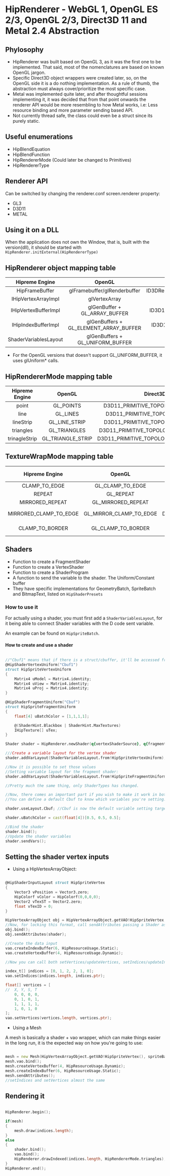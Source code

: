 # HipRenderer - WebGL 1, OpenGL ES 2/3, OpenGL 2/3, Direct3D 11 and Metal 2.4 Abstraction

## Phylosophy

* HipRenderer was built based on OpenGL 3, as it was the first one to be implemented. That said, most of the nomenclatures are based on known OpenGL jargon.
* Specific Direct3D object wrappers were created later, so, on the OpenGL side it is a do nothing implementation. As a rule of thumb, the abstraction must always cover/prioritize the most specific case.
* Metal was implemented quite later, and after thoughtful sessions implementing it, it was decided that from that point onwards the renderer API would be more resembling to how Metal works, i.e: Less resource binding and more parameter sending based API.
* Not currently thread safe, the class could even be a struct since its purely static.

## Useful enumerations

* HipBlendEquation
* HipBlendFunction
* HipRendererMode (Could later be changed to Primitives)
* HipRendererType

## Renderer API

Can be switched by changing the renderer.conf screen.renderer property:

* GL3
* D3D11
* METAL

## Using it on a DLL

When the application does not own the Window, that is, built with the version(dll), it should be started with `HipRenderer.initExternal(HipRendererType)`

## HipRenderer object mapping table

|     Hipreme Engine    |                   OpenGL                  |                   Direct3D                   |        Metal        |
| :-------------------: | :---------------------------------------: | :------------------------------------------: | :-----------------: |
|     HipFrameBuffer    |        glFramebuffer/glRenderbuffer       |  ID3DRenderTargetView/ID3DShaderResourceView |         None        |
|  IHipVertexArrayImpl  |               glVertexArray               |               ID3D11InputLayout              | MTLVertexDescriptor |
|  IHipVertexBufferImpl |      glGenBuffer + GL\_ARRAY\_BUFFER      |  ID3D11Buffer + D3D11\_BIND\_VERTEX\_BUFFER  |      MTLBuffer      |
|  IHipIndexBufferImpl  | glGenBuffers + GL\_ELEMENT\_ARRAY\_BUFFER |   ID3D11Buffer + D3D11\_BIND\_INDEX\_BUFFER  |      MTLBuffer      |
| ShaderVariablesLayout |     glGenBuffers + GL\_UNIFORM\_BUFFER    | ID3D11Buffer + D3D11\_BIND\_CONSTANT\_BUFFER |      MTLBuffer      |

* For the OpenGL versions that doesn't support GL\_UNIFORM\_BUFFER, it uses glUniform\* calls.

## HipRendererMode mapping table

|  Hipreme Engine |        OpenGL       |                  Direct3D                 |              Metal             |
| :-------------: | :-----------------: | :---------------------------------------: | :----------------------------: |
|      point      |      GL\_POINTS     |   D3D11\_PRIMITIVE\_TOPOLOGY\_POINTLIST   |     MTLPrimitiveType.Point     |
|       line      |      GL\_LINES      |    D3D11\_PRIMITIVE\_TOPOLOGY\_LINELIST   |      MTLPrimitiveType.Line     |
|   lineStrip   |   GL\_LINE\_STRIP   |   D3D11\_PRIMITIVE\_TOPOLOGY\_LINESTRIP   |   MTLPrimitiveType.LineStrip   |
|    triangles    |    GL\_TRIANGLES    |  D3D11\_PRIMITIVE\_TOPOLOGY\_TRIANGLELIST |    MTLPrimitiveType.Triangle   |
| trinagleStrip | GL\_TRIANGLE\_STRIP | D3D11\_PRIMITIVE\_TOPOLOGY\_TRIANGLESTRIP | MTLPrimitiveType.TriangleStrip |

## TextureWrapMode mapping table

|       Hipreme Engine      |            OpenGL           |                Direct3D               |                   Metal                  |   Additional info   |
| :-----------------------: | :-------------------------: | :-----------------------------------: | :--------------------------------------: | :-----------------: |
|      CLAMP\_TO\_EDGE      |     GL\_CLAMP\_TO\_EDGE     |     D3D11\_TEXTURE\_ADDRESS\_CLAMP    |     MTLSamplerAddressMode.ClampToEdge    |         None        |
|           REPEAT          |          GL\_REPEAT         |     D3D11\_TEXTURE\_ADDRESS\_WRAP     |       MTLSamplerAddressMode.Repeat       |         None        |
|      MIRRORED\_REPEAT     |     GL\_MIRRORED\_REPEAT    |    D3D11\_TEXTURE\_ADDRESS\_MIRROR    |    MTLSamplerAddressMode.MirrorRepeat    |         None        |
| MIRRORED\_CLAMP\_TO\_EDGE | GL\_MIRROR\_CLAMP\_TO\_EDGE | D3D11\_TEXTURE\_ADDRESS\_MIRROR\_ONCE |     MTLSamplerAddressMode.ClampToEdge    | Unsupported on GLES |
|     CLAMP\_TO\_BORDER     |    GL\_CLAMP\_TO\_BORDER    |    D3D11\_TEXTURE\_ADDRESS\_BORDER    | MTLSamplerAddressMode.ClampToBorderColor | Unsupported on GLES |

## Shaders

* Function to create a FragmentShader
* Function to create a VertexShader
* Function to create a ShaderProgram
* A function to send the variable to the shader. The Uniform/Constant buffer
* They have specific implementations for GeometryBatch, SpriteBatch and BitmapText, listed on `HipShaderPresets`

### How to use it

For actually using a shader, you must first add a `ShaderVariablesLayout`, for it being able to connect Shader variables with the D code sent variable.

An example can be found on `HipSpriteBatch`.

#### How to create and use a shader

```d

//"Cbuf1" means that if there is a struct/cbuffer, it'll be accessed from that name
@HipShaderVertexUniform("Cbuf1")
struct HipSpriteVertexUniform
{
    Matrix4 uModel = Matrix4.identity;
    Matrix4 uView = Matrix4.identity;
    Matrix4 uProj = Matrix4.identity;
}

@HipShaderFragmentUniform("Cbuf")
struct HipSpriteFragmentUniform
{
    float[4] uBatchColor = [1,1,1,1];

    @(ShaderHint.Blackbox | ShaderHint.MaxTextures)
    IHipTexture[] uTex;
}

Shader shader = HipRenderer.newShader(q{vertexShaderSource}, q{fragmentShaderSource});

///Create a variable layout for the vertex shader
shader.addVarLayout(ShaderVariablesLayout.from!HipSpriteVertexUniform);

//Now it is possible to set those values
//Setting variable layout for the fragment shader:
shader.addVarLayout(ShaderVariablesLayout.from!HipSpriteFragmentUniform);

//Pretty much the same thing, only ShaderTypes has changed.

//Now, there comes an important part if you wish to make it work in both OpenGL and Direct3D with the same commands
//You can define a default Cbuf to know which variables you're setting. If this struct is not found, the command is simply ignored, so, you can make it work for both OpenGL without uniform buffers and Direct3D which requires cbuffers

shader.useLayout.Cbuf; //Cbuf is now the default variable setting target.

shader.uBatchColor = cast(float[4])[0.5, 0.5, 0.5];

//Bind the shader
shader.bind();
//Update the shader variables
shader.sendVars();

```

## Setting the shader vertex inputs

* Using a HipVertexArrayObject:

```d

@HipShaderInputLayout struct HipSpriteVertex
{
    Vector3 vPosition = Vector3.zero;
    HipColorf vColor = HipColorf(0,0,0,0);
    Vector2 vTexST = Vector2.zero;
    float vTexID = 0;
}

HipVertexArrayObject obj = HipVertexArrayObject.getVAO!HipSpriteVertex;
//Now, for locking this format, call sendAttributes passing a Shader as an argument:
obj.bind();
obj.sendAttributes(shader);

//Create the data input
vao.createIndexBuffer(6, HipResourceUsage.Static);
vao.createVertexBuffer(4, HipResourceUsage.Dynamic);

//Now you can call both setVertices/updateVertices, setIndices/updateIndices for setting your data

index_t[] indices = [0, 1, 2, 2, 1, 0];
vao.setIndices(indices.length, indices.ptr);

float[] vertices = [
//  X, Y, S, T
    0, 0, 0, 0,
    0, 1, 0, 1,
    1, 1, 1, 1,
    1, 0, 1, 0
];
vao.setVertices(vertices.length, vertices.ptr);
```

* Using a Mesh

A mesh is basically a shader + vao wrapper, which can make things easier in the long run, it is the expected way on how you're going to use:

```d

mesh = new Mesh(HipVertexArrayObject.getVAO!HipSpriteVertex(), spriteBatchShader);
mesh.vao.bind();
mesh.createVertexBuffer(4, HipResourceUsage.Dynamic);
mesh.createIndexBuffer(6, HipResourceUsage.Static);
mesh.sendAttributes();
//setIndices and setVertices almost the same
```

## Rendering it

```d

HipRenderer.begin();

if(mesh)
{
    mesh.draw(indices.length);
}
else
{
    shader.bind();
    vao.bind();
    HipRenderer.drawIndexed(indices.length, HipRendererMode.triangles);
}
HipRenderer.end();
```
